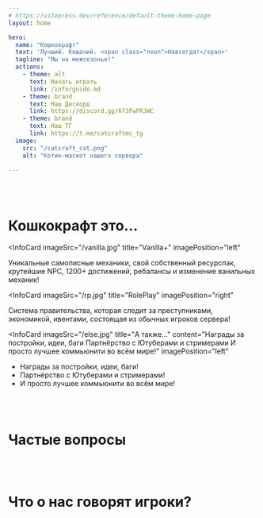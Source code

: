 ```yaml
---
# https://vitepress.dev/reference/default-theme-home-page
layout: home

hero:
  name: "Кошкокрафт"
  text: 'Лучший. Кошачий. <span class="neon">Навсегда!</span>'
  tagline: "Мы на межсезонье!"
  actions:
    - theme: alt
      text: Начать играть
      link: /info/guide.md
    - theme: brand
      text: Наш Дискорд
      link: https://discord.gg/6f3FwFRJWC
    - theme: brand
      text: Наш ТГ
      link: https://t.me/catcraftmc_tg
  image:
    src: "/catcraft_cat.png"
    alt: "Котик-маскот нашего сервера"

---
```


<Countdown />

<br><br>

# Кошкокрафт это...

<InfoCard 
  imageSrc="/vanilla.jpg"
  title="Vanilla+"
  imagePosition="left"
>
Уникальные самописные механики, свой собственный ресурспак, крутейшие NPC, 1200+ достижений, ребалансы и изменение ванильных механик!
</InfoCard>

<InfoCard 
  imageSrc="/rp.jpg"
  title="RolePlay"
  imagePosition="right"
>
Система правительства, которая следит за преступниками, экономикой, ивентами, состоящая из обычных игроков сервера!
</InfoCard>

<InfoCard 
  imageSrc="/else.jpg"
  title="А также..."
  content="Награды за постройки, идеи, баги  Партнёрство с Ютуберами и стримерами  И просто лучшее коммьюнити во всём мире!"
  imagePosition="left"
>
<ul>
<li>Награды за постройки, идеи, баги!</li>
<li>Партнёрство с Ютуберами и стримерами! </li>
<li>И просто лучшее коммьюнити во всём мире!</li>
</ul>
</InfoCard>

<br><br>

# Частые вопросы

<HomeFaq />

<br><br>

# Что о нас говорят игроки?

<Reviews />

<!-- <br><br>

# Всё ещё не уверен?

Глянь все наши ресурсы и углубись в атмосферу нашего сервера!

<CardGrid>
  <Card style="width: 25rem; overflow: hidden" class="m-0">
      <template #title>
        <div style="display: flex; align-items: center; margin-right: 10px">
          <img src="/assets/svg/discord.svg" class="my-svg"></img>
          <p>Discord</p>
        </div>
      </template>
      <template #content>
        <p>Основное место всех новостей и общения!</p>
      </template>
  </Card>
</CardGrid> -->